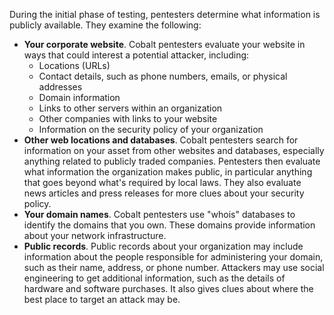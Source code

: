 During the initial phase of testing, pentesters determine what information is publicly available. They examine the following:

- **Your corporate website**. Cobalt pentesters evaluate your website in ways that could interest a potential attacker, including:
  - Locations (URLs)
  - Contact details, such as phone numbers, emails, or physical addresses
  - Domain information
  - Links to other servers within an organization
  - Other companies with links to your website
  - Information on the security policy of your organization
- **Other web locations and databases**. Cobalt pentesters search for information on your asset from other websites and databases, especially anything related to publicly traded companies. Pentesters then evaluate what information the organization makes public, in particular anything that goes beyond what's required by local laws. They also evaluate news articles and press releases for more clues about your security policy.
- **Your domain names**. Cobalt pentesters use "whois" databases to identify the domains that you own. These domains provide information about your network infrastructure.
- **Public records**. Public records about your organization may include information about the people responsible for administering your domain, such as their name, address, or phone number. Attackers may use social engineering to get additional information, such as the details of hardware and software purchases. It also gives clues about where the best place to target an attack may be.